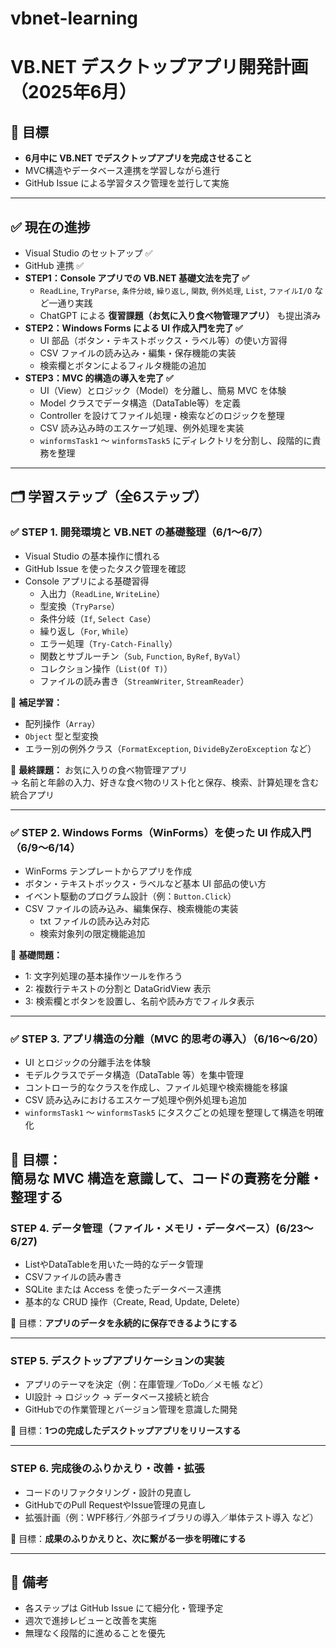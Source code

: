 # vbnet-learning
# VB.NET デスクトップアプリ開発計画（2025年6月）

## 🎯 目標

- **6月中に VB.NET でデスクトップアプリを完成させること**
- MVC構造やデータベース連携を学習しながら進行
- GitHub Issue による学習タスク管理を並行して実施

---

## ✅ 現在の進捗

- Visual Studio のセットアップ ✅  
- GitHub 連携 ✅  
- **STEP1：Console アプリでの VB.NET 基礎文法を完了 ✅**  
  - `ReadLine`, `TryParse`, `条件分岐`, `繰り返し`, `関数`, `例外処理`, `List`, `ファイルI/O` など一通り実践  
  - ChatGPT による **復習課題（お気に入り食べ物管理アプリ）** も提出済み  
- **STEP2：Windows Forms による UI 作成入門を完了 ✅**  
  - UI 部品（ボタン・テキストボックス・ラベル等）の使い方習得  
  - CSV ファイルの読み込み・編集・保存機能の実装  
  - 検索欄とボタンによるフィルタ機能の追加  
- **STEP3：MVC 的構造の導入を完了 ✅**  
  - UI（View）とロジック（Model）を分離し、簡易 MVC を体験  
  - Model クラスでデータ構造（DataTable等）を定義  
  - Controller を設けてファイル処理・検索などのロジックを整理  
  - CSV 読み込み時のエスケープ処理、例外処理を実装  
  - `winformsTask1` ～ `winformsTask5` にディレクトリを分割し、段階的に責務を整理  

---

## 🗂 学習ステップ（全6ステップ）

### ✅ STEP 1. 開発環境と VB.NET の基礎整理（6/1～6/7）

- Visual Studio の基本操作に慣れる  
- GitHub Issue を使ったタスク管理を確認  
- Console アプリによる基礎習得  
  - 入出力（`ReadLine`, `WriteLine`）  
  - 型変換（`TryParse`）  
  - 条件分岐（`If`, `Select Case`）  
  - 繰り返し（`For`, `While`）  
  - エラー処理（`Try-Catch-Finally`）  
  - 関数とサブルーチン（`Sub`, `Function`, `ByRef`, `ByVal`）  
  - コレクション操作（`List(Of T)`）  
  - ファイルの読み書き（`StreamWriter`, `StreamReader`）  

📘 **補足学習：**  
- 配列操作（`Array`）  
- `Object` 型と型変換  
- エラー別の例外クラス（`FormatException`, `DivideByZeroException` など）  

🎯 **最終課題：** お気に入りの食べ物管理アプリ  
→ 名前と年齢の入力、好きな食べ物のリスト化と保存、検索、計算処理を含む統合アプリ

---

### ✅ STEP 2. Windows Forms（WinForms）を使った UI 作成入門（6/9～6/14）

- WinForms テンプレートからアプリを作成  
- ボタン・テキストボックス・ラベルなど基本 UI 部品の使い方  
- イベント駆動のプログラム設計（例：`Button.Click`）  
- CSV ファイルの読み込み、編集保存、検索機能の実装  
  - txt ファイルの読み込み対応  
  - 検索対象列の限定機能追加  

🎯 **基礎問題：**  
- 1: 文字列処理の基本操作ツールを作ろう  
- 2: 複数行テキストの分割と DataGridView 表示  
- 3: 検索欄とボタンを設置し、名前や読み方でフィルタ表示  

---

### ✅ STEP 3. アプリ構造の分離（MVC 的思考の導入）（6/16～6/20）

- UI とロジックの分離手法を体験  
- モデルクラスでデータ構造（DataTable 等）を集中管理  
- コントローラ的なクラスを作成し、ファイル処理や検索機能を移譲  
- CSV 読み込みにおけるエスケープ処理や例外処理も追加  
- `winformsTask1` ～ `winformsTask5` にタスクごとの処理を整理して構造を明確化  

🎯 **目標：**  
簡易な MVC 構造を意識して、コードの責務を分離・整理する  
---

### STEP 4. データ管理（ファイル・メモリ・データベース）(6/23～6/27)

- ListやDataTableを用いた一時的なデータ管理
- CSVファイルの読み書き
- SQLite または Access を使ったデータベース連携
- 基本的な CRUD 操作（Create, Read, Update, Delete）

🎯 目標：**アプリのデータを永続的に保存できるようにする**

---

### STEP 5. デスクトップアプリケーションの実装

- アプリのテーマを決定（例：在庫管理／ToDo／メモ帳 など）
- UI設計 → ロジック → データベース接続と統合
- GitHubでの作業管理とバージョン管理を意識した開発

🎯 目標：**1つの完成したデスクトップアプリをリリースする**

---

### STEP 6. 完成後のふりかえり・改善・拡張

- コードのリファクタリング・設計の見直し
- GitHubでのPull RequestやIssue管理の見直し
- 拡張計画（例：WPF移行／外部ライブラリの導入／単体テスト導入 など）

🎯 目標：**成果のふりかえりと、次に繋がる一歩を明確にする**

---

## 📌 備考

- 各ステップは GitHub Issue にて細分化・管理予定
- 週次で進捗レビューと改善を実施
- 無理なく段階的に進めることを優先
